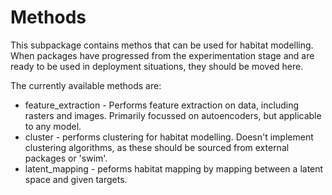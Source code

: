 # Methods

This subpackage contains methos that can be used for habitat modelling. When packages have progressed from the experimentation stage and are ready to be used in deployment situations, they should be moved here.

The currently available methods are:
- feature\_extraction - Performs feature extraction on data, including rasters and images. Primarily focussed on autoencoders, but applicable to any model.
- cluster - performs clustering for habitat modelling. Doesn't implement clustering algorithms, as these should be sourced from external packages or 'swim'.
- latent\_mapping - peforms habitat mapping by mapping between a latent space and given targets.



